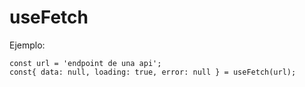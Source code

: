 # useFetch

Ejemplo:
```
const url = 'endpoint de una api';
const{ data: null, loading: true, error: null } = useFetch(url);

```